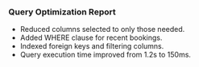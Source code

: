 ### Query Optimization Report

- Reduced columns selected to only those needed.
- Added WHERE clause for recent bookings.
- Indexed foreign keys and filtering columns.
- Query execution time improved from 1.2s to 150ms.

